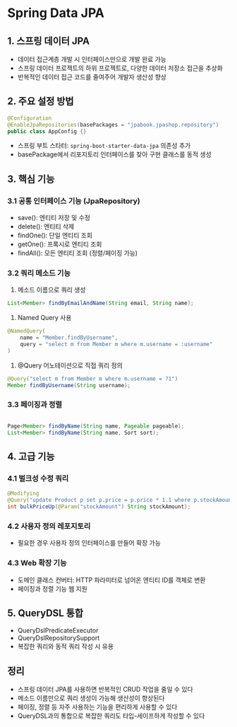 # Spring Data JPA

## 1. 스프링 데이터 JPA

- 데이터 접근계층 개발 시 인터페이스만으로 개발 완료 가능
- 스프링 데이터 프로젝트의 하위 프로젝트로, 다양한 데이터 저장소 접근을 추상화
- 반복적인 데이터 접근 코드를 줄여주어 개발자 생산성 향상

## 2. 주요 설정 방법

```java
@Configuration
@EnableJpaRepositories(basePackages = "jpabook.jpashop.repository")
public class AppConfig {}

```

- 스프링 부트 스타터: `spring-boot-starter-data-jpa` 의존성 추가
- basePackage에서 리포지토리 인터페이스를 찾아 구현 클래스를 동적 생성

## 3. 핵심 기능

### 3.1 공통 인터페이스 기능 (JpaRepository)

- save(): 엔티티 저장 및 수정
- delete(): 엔티티 삭제
- findOne(): 단일 엔티티 조회
- getOne(): 프록시로 엔티티 조회
- findAll(): 모든 엔티티 조회 (정렬/페이징 가능)

### 3.2 쿼리 메소드 기능

1. 메소드 이름으로 쿼리 생성

```java
List<Member> findByEmailAndName(String email, String name);

```

1. Named Query 사용

```java
@NamedQuery(
    name = "Member.findByUsername",
    query = "select m from Member m where m.username = :username"
)

```

1. @Query 어노테이션으로 직접 쿼리 정의

```java
@Query("select m from Member m where m.username = ?1")
Member findByUsername(String username);

```

### 3.3 페이징과 정렬

```java

Page<Member> findByName(String name, Pageable pageable);
List<Member> findByName(String name, Sort sort);

```

## 4. 고급 기능

### 4.1 벌크성 수정 쿼리

```java
@Modifying
@Query("update Product p set p.price = p.price * 1.1 where p.stockAmount < :stockAmount")
int bulkPriceUp(@Param("stockAmount") String stockAmount);

```

### 4.2 사용자 정의 레포지토리

- 필요한 경우 사용자 정의 인터페이스를 만들어 확장 가능

### 4.3 Web 확장 기능

- 도메인 클래스 컨버터: HTTP 파라미터로 넘어온 엔티티 ID를 객체로 변환
- 페이징과 정렬 기능 웹 지원

## 5. QueryDSL 통합

- QueryDslPredicateExecutor
- QueryDslRepositorySupport
- 복잡한 쿼리와 동적 쿼리 작성 시 유용

## 정리

- 스프링 데이터 JPA를 사용하면 반복적인 CRUD 작업을 줄일 수 있다
- 메소드 이름만으로 쿼리 생성이 가능해 생산성이 향상된다
- 페이징, 정렬 등 자주 사용하는 기능을 편리하게 사용할 수 있다
- QueryDSL과의 통합으로 복잡한 쿼리도 타입-세이프하게 작성할 수 있다